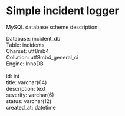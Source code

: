 # Simple incident logger<br/>

MySQL database scheme description:<br/>

Database: incident_db<br/>
Table: incidents<br/>
Charset: utf8mb4<br/>
Collation: utf8mb4_general_ci<br/>
Engine: InnoDB<br/>
<br/>
id: int<br/>
title: varchar(64)<br/>
description: text<br/>
severity: varchar(6)<br/>
status: varchar(12)<br/>
created_at: datetime<br/>

